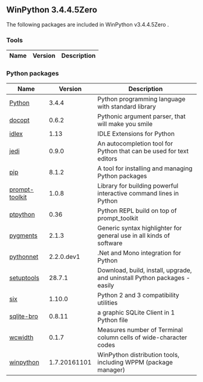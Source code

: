 ## WinPython 3.4.4.5Zero 

The following packages are included in WinPython v3.4.4.5Zero .

### Tools

Name | Version | Description
-----|---------|------------


### Python packages

Name | Version | Description
-----|---------|------------
[Python](http://www.python.org/) | 3.4.4 | Python programming language with standard library
[docopt](http://pypi.python.org/pypi/docopt) | 0.6.2 | Pythonic argument parser, that will make you smile
[idlex](http://pypi.python.org/pypi/idlex) | 1.13 | IDLE Extensions for Python
[jedi](http://pypi.python.org/pypi/jedi) | 0.9.0 | An autocompletion tool for Python that can be used for text editors
[pip](http://pypi.python.org/pypi/pip) | 8.1.2 | A tool for installing and managing Python packages
[prompt-toolkit](http://pypi.python.org/pypi/prompt-toolkit) | 1.0.8 | Library for building powerful interactive command lines in Python
[ptpython](http://pypi.python.org/pypi/ptpython) | 0.36 | Python REPL build on top of prompt_toolkit
[pygments](http://pygments.org) | 2.1.3 | Generic syntax highlighter for general use in all kinds of software
[pythonnet](http://pypi.python.org/pypi/pythonnet) | 2.2.0.dev1 | .Net and Mono integration for Python
[setuptools](http://pypi.python.org/pypi/setuptools) | 28.7.1 | Download, build, install, upgrade, and uninstall Python packages - easily
[six](http://pypi.python.org/pypi/six) | 1.10.0 | Python 2 and 3 compatibility utilities
[sqlite-bro](http://pypi.python.org/pypi/sqlite-bro) | 0.8.11 | a graphic SQLite Client in 1 Python file
[wcwidth](http://pypi.python.org/pypi/wcwidth) | 0.1.7 | Measures number of Terminal column cells of wide-character codes
[winpython](http://winpython.github.io/) | 1.7.20161101 | WinPython distribution tools, including WPPM (package manager)